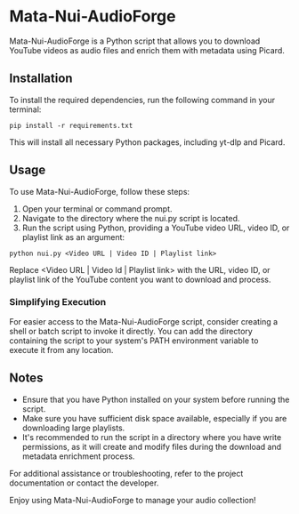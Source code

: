 # Mata-Nui-AudioForge

Mata-Nui-AudioForge is a Python script that allows you to download YouTube videos as audio files and enrich them with metadata using Picard.
## Installation

To install the required dependencies, run the following command in your terminal:
```
pip install -r requirements.txt
```
This will install all necessary Python packages, including yt-dlp and Picard.

## Usage

To use Mata-Nui-AudioForge, follow these steps:
1. Open your terminal or command prompt.
2. Navigate to the directory where the nui.py script is located.
3. Run the script using Python, providing a YouTube video URL, video ID, or playlist link as an argument:
```
python nui.py <Video URL | Video ID | Playlist link>
```
Replace <Video URL | Video Id | Playlist link> with the URL, video ID, or playlist link of the YouTube content you want to download and process.

### Simplifying Execution

For easier access to the Mata-Nui-AudioForge script, consider creating a shell or batch script to invoke it directly. You can add the directory containing the script to your system's PATH environment variable to execute it from any location.

## Notes

  -  Ensure that you have Python installed on your system before running the script.
  -  Make sure you have sufficient disk space available, especially if you are downloading large playlists.
  -  It's recommended to run the script in a directory where you have write permissions, as it will create and modify files during the download and metadata enrichment process.

For additional assistance or troubleshooting, refer to the project documentation or contact the developer.

Enjoy using Mata-Nui-AudioForge to manage your audio collection!
